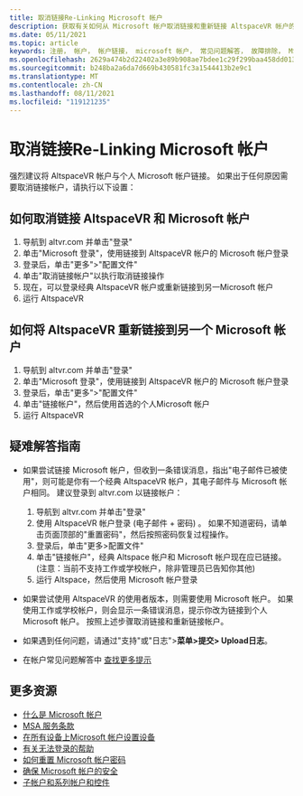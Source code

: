 ```yaml
---
title: 取消链接Re-Linking Microsoft 帐户
description: 获取有关如何从 Microsoft 帐户取消链接和重新链接 AltspaceVR 帐户的分步说明。
ms.date: 05/11/2021
ms.topic: article
keywords: 注册， 帐户， 帐户链接， microsoft 帐户， 常见问题解答， 故障排除， MSA， AAD
ms.openlocfilehash: 2629a474b2d22402a3e89b908ae7bdee1c29f299baa458dd0139e25b2f22d4cf
ms.sourcegitcommit: b248ba2a6da7d669b430581fc3a1544413b2e9c1
ms.translationtype: MT
ms.contentlocale: zh-CN
ms.lasthandoff: 08/11/2021
ms.locfileid: "119121235"
---
```

# <a name="unlinking-and-re-linking-your-microsoft-account"></a>取消链接Re-Linking Microsoft 帐户

强烈建议将 AltspaceVR 帐户与个人 Microsoft 帐户链接。 如果出于任何原因需要取消链接帐户，请执行以下设置：

## <a name="how-to-unlink-your-altspacevr-and-microsoft-accounts"></a>如何取消链接 AltspaceVR 和 Microsoft 帐户

1. 导航到 altvr.com 并单击"登录"
2. 单击"Microsoft 登录"，使用链接到 AltspaceVR 帐户的 Microsoft 帐户登录
3. 登录后，单击"更多">"配置文件"
4. 单击"取消链接帐户"以执行取消链接操作
5. 现在，可以登录经典 AltspaceVR 帐户或重新链接到另一Microsoft 帐户
6. 运行 AltspaceVR


## <a name="how-to-re-link-your-altspacevr-to-another-microsoft-account"></a>如何将 AltspaceVR 重新链接到另一个 Microsoft 帐户

1. 导航到 altvr.com 并单击"登录"
2. 单击"Microsoft 登录"，使用链接到 AltspaceVR 帐户的 Microsoft 帐户登录
3. 登录后，单击"更多">"配置文件"
5. 单击"链接帐户"，然后使用首选的个人Microsoft 帐户
6. 运行 AltspaceVR


## <a name="troubleshooting-tips"></a>疑难解答指南

* 如果尝试链接 Microsoft 帐户，但收到一条错误消息，指出"电子邮件已被使用"，则可能是你有一个经典 AltspaceVR 帐户，其电子邮件与 Microsoft 帐户相同。 建议登录到 altvr.com 以链接帐户：
    1. 导航到 altvr.com 并单击"登录"
    2. 使用 AltspaceVR 帐户登录 (电子邮件 + 密码) 。 如果不知道密码，请单击页面顶部的"重置密码"，然后按照密码恢复过程操作。 
    3. 登录后，单击"更多>配置文件"
    4. 单击"链接帐户"，经典 Altspace 帐户和 Microsoft 帐户现在应已链接。  (注意：当前不支持工作或学校帐户，除非管理员已告知你其他) 
    5. 运行 Altspace，然后使用 Microsoft 帐户登录
    
* 如果尝试使用 AltspaceVR 的使用者版本，则需要使用 Microsoft 帐户。 如果使用工作或学校帐户，则会显示一条错误消息，提示你改为链接到个人 Microsoft 帐户。 按照上述步骤取消链接和重新链接帐户。 

* 如果遇到任何问题，请通过"支持"或"日志">**菜单>提交> Upload日志**。

* 在帐户常见问题解答中 [查找更多提示](../getting-started/creating-and-linking-accounts.md)


## <a name="more-resources"></a>更多资源

* [什么是 Microsoft 帐户](https://account.microsoft.com/account?lang=)
* [MSA 服务条款](https://www.microsoft.com/servicesagreement/)
* [在所有设备上Microsoft 帐户设置设备](https://account.microsoft.com/account/connect-devices)
* [有关无法登录的帮助](https://support.microsoft.com//account-billing/when-you-can-t-sign-in-to-your-microsoft-account-475c9b5c-8c25-49f1-9c2d-c64b7072e735)
* [如何重置 Microsoft 帐户密码](https://support.microsoft.com//account-billing/how-to-reset-your-microsoft-account-password-eff4f067-5042-c1a3-fe72-b04d60556c37)
* [确保 Microsoft 帐户的安全](https://support.microsoft.com//account-billing/how-to-help-keep-your-microsoft-account-safe-and-secure-628538c2-7006-33bb-5ef4-c917657362b9)
* [子帐户和系列帐户和控件](https://account.microsoft.com/family/about?refd=www.microsoft.com&ru=https:%2F%2Faccount.microsoft.com%2Ffamily%3Frefd%3Dwww.microsoft.com)
